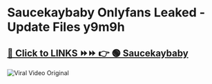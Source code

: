
 # Saucekaybaby Onlyfans Leaked - Update Files y9m9h

## <h2><a href="https://clipsfans.com/Saucekaybaby&ref=git">🔗 Click to LINKS ⏩⏩ 👉 🟢 Saucekaybaby </a></h2>

<a href="https://clipsfans.com/Saucekaybaby&ref=git" rel="nofollow" data-target="animated-image.originalLink"><img src="https://i.ibb.co.com/xMMVF88/686577567.gif" alt="Viral Video Original" style="max-width: 100%; display: inline-block;" data-target="animated-image.originalImage"></a>

